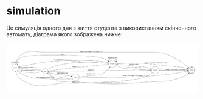 # simulation

Це симуляція одного дня з життя студента з використанням скінченного автомату,
діаграма якого зображена нижче:

![Структура проекту](diagram.png)